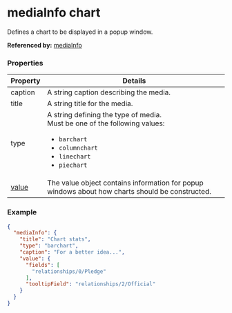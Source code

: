 # mediaInfo chart

Defines a chart to be displayed in a popup window.

**Referenced by:** [mediaInfo](mediaInfo.md)

### Properties

| Property | Details
| --- | ---
| caption | A string caption describing the media.
| title | A string title for the media.
| type | A string defining the type of media.<br>Must be one of the following values:<ul><li>`barchart`</li><li>`columnchart`</li><li>`linechart`</li><li>`piechart`</li></ul>
| [value](mediaInfo_chart_value.md) | The value object contains information for popup windows about how charts should be constructed.


### Example

```json
{
  "mediaInfo": {
    "title": "Chart stats",
    "type": "barchart",
    "caption": "For a better idea...",
    "value": {
      "fields": [
        "relationships/0/Pledge"
      ],
      "tooltipField": "relationships/2/Official"
    }
  }
}
```

